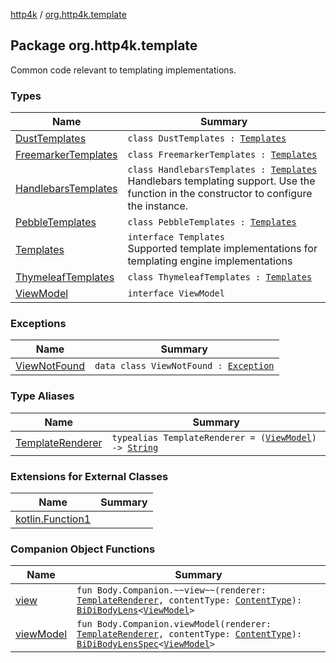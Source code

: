 [http4k](../index.md) / [org.http4k.template](./index.md)

## Package org.http4k.template

Common code relevant to templating implementations.

### Types

| Name | Summary |
|---|---|
| [DustTemplates](-dust-templates/index.md) | `class DustTemplates : `[`Templates`](-templates/index.md) |
| [FreemarkerTemplates](-freemarker-templates/index.md) | `class FreemarkerTemplates : `[`Templates`](-templates/index.md) |
| [HandlebarsTemplates](-handlebars-templates/index.md) | `class HandlebarsTemplates : `[`Templates`](-templates/index.md)<br>Handlebars templating support. Use the function in the constructor to configure the instance. |
| [PebbleTemplates](-pebble-templates/index.md) | `class PebbleTemplates : `[`Templates`](-templates/index.md) |
| [Templates](-templates/index.md) | `interface Templates`<br>Supported template implementations for templating engine implementations |
| [ThymeleafTemplates](-thymeleaf-templates/index.md) | `class ThymeleafTemplates : `[`Templates`](-templates/index.md) |
| [ViewModel](-view-model/index.md) | `interface ViewModel` |

### Exceptions

| Name | Summary |
|---|---|
| [ViewNotFound](-view-not-found/index.md) | `data class ViewNotFound : `[`Exception`](https://kotlinlang.org/api/latest/jvm/stdlib/kotlin/-exception/index.html) |

### Type Aliases

| Name | Summary |
|---|---|
| [TemplateRenderer](-template-renderer.md) | `typealias TemplateRenderer = (`[`ViewModel`](-view-model/index.md)`) -> `[`String`](https://kotlinlang.org/api/latest/jvm/stdlib/kotlin/-string/index.html) |

### Extensions for External Classes

| Name | Summary |
|---|---|
| [kotlin.Function1](kotlin.-function1/index.md) |  |

### Companion Object Functions

| Name | Summary |
|---|---|
| [view](view.md) | `fun Body.Companion.~~view~~(renderer: `[`TemplateRenderer`](-template-renderer.md)`, contentType: `[`ContentType`](../org.http4k.core/-content-type/index.md)`): `[`BiDiBodyLens`](../org.http4k.lens/-bi-di-body-lens/index.md)`<`[`ViewModel`](-view-model/index.md)`>` |
| [viewModel](view-model.md) | `fun Body.Companion.viewModel(renderer: `[`TemplateRenderer`](-template-renderer.md)`, contentType: `[`ContentType`](../org.http4k.core/-content-type/index.md)`): `[`BiDiBodyLensSpec`](../org.http4k.lens/-bi-di-body-lens-spec/index.md)`<`[`ViewModel`](-view-model/index.md)`>` |
